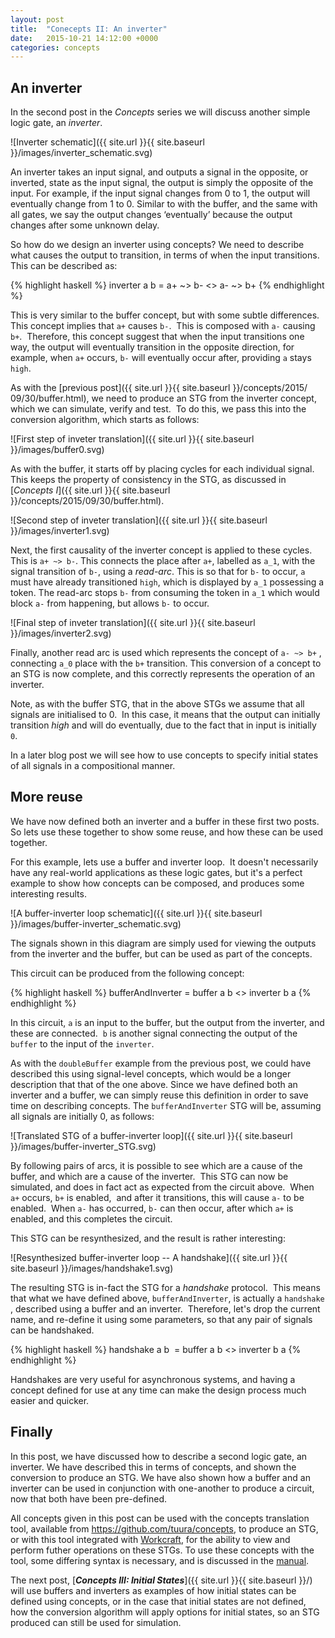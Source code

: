 ```yaml
---
layout: post
title:  "Conecepts II: An inverter"
date:   2015-10-21 14:12:00 +0000
categories: concepts
---
```


An inverter
-----------

In the second post in the *Concepts* series we will discuss another simple
logic gate, an *inverter*.

![Inverter schematic]({{ site.url }}{{ site.baseurl }}/images/inverter_schematic.svg)

An inverter takes an input signal, and outputs a signal in the opposite, or
inverted, state as the input signal, the output is simply the opposite of the
input. For example, if the input signal changes from 0 to 1, the output will
eventually change from 1 to 0. Similar to with the buffer, and the same with
all gates, we say the output changes ‘eventually’ because the output changes
after some unknown delay.

So how do we design an inverter using concepts? We need to describe what
causes the output to transition, in terms of when the input transitions. 
This can be described as:

{% highlight haskell %}
inverter a b = a+ ~> b- <> a- ~> b+
{% endhighlight %}

This is very similar to the buffer concept, but with some subtle differences. 
This concept implies that `a+` causes `b-`.  This is composed with `a-`
causing `b+`.  Therefore, this concept suggest that when the input
transitions one way, the output will eventually transition in the opposite
direction, for example, when `a+` occurs, `b-` will eventually occur after,
providing `a` stays `high`.

As with the [previous post]({{ site.url }}{{ site.baseurl }}/concepts/2015/
09/30/buffer.html), we need to produce an STG from the inverter concept, which
we can simulate, verify and test.  To do this, we pass this into the
conversion algorithm, which starts as follows:

![First step of inveter translation]({{ site.url }}{{ site.baseurl }}/images/buffer0.svg)

As with the buffer, it starts off by placing cycles for each individual
signal.  This keeps the property of consistency in the STG, as discussed in
[*Concepts I*]({{ site.url }}{{ site.baseurl }}/concepts/2015/09/30/buffer.html).

![Second step of inveter translation]({{ site.url }}{{ site.baseurl }}/images/inverter1.svg)

Next, the first causality of the inverter concept is applied to these cycles. 
This is `a+ ~> b-`. This connects the place after `a+`, labelled as `a_1`,
with the signal transition of `b-`, using a *read-arc*. This is so that for
`b-` to occur, `a` must have already transitioned `high`, which is
displayed by `a_1` possessing a token. The read-arc stops `b-` from
consuming the token in `a_1` which would block `a-` from happening, but
allows `b-` to occur.

![Final step of inveter translation]({{ site.url }}{{ site.baseurl }}/images/inverter2.svg)

Finally, another read arc is used which represents the concept of `a- ~> b+`
, connecting `a_0` place with the `b+` transition. This conversion of a
concept to an STG is now complete, and this correctly represents the operation
of an inverter.

Note, as with the buffer STG, that in the above STGs we assume that all
signals are initialised to 0.  In this case, it means that the output can
initially transition *high* and will do eventually, due to the fact that in
input is initially `0`.

In a later blog post we will see how to use concepts to specify initial states
of all signals in a compositional manner.

More reuse
----------

We have now defined both an inverter and a buffer in these first two posts.
So lets use these together to show some reuse, and how these can be used
together.

For this example, lets use a buffer and inverter loop.  It doesn't necessarily
have any real-world applications as these logic gates, but it's a perfect
example to show how concepts can be composed, and produces some interesting
results.

![A buffer-inverter loop schematic]({{ site.url }}{{ site.baseurl }}/images/buffer-inverter_schematic.svg)

The signals shown in this diagram are simply used for viewing the outputs from
the inverter and the buffer, but can be used as part of the concepts.

This circuit can be produced from the following concept:

{% highlight haskell %}
bufferAndInverter = buffer a b <> inverter b a
{% endhighlight %}

In this circuit, `a` is an input to the buffer, but the output from the
inverter, and these are connected.  `b` is another signal connecting the
output of the `buffer` to the input of the `inverter`.

As with the `doubleBuffer` example from the previous post, we could have
described this using signal-level concepts, which would be a longer
description that that of the one above. Since we have defined both an inverter
and a buffer, we can simply reuse this definition in order to save time on
describing concepts. The `bufferAndInverter` STG will be, assuming all signals
are initially 0, as follows:

![Translated STG of a buffer-inverter loop]({{ site.url }}{{ site.baseurl }}/images/buffer-inverter_STG.svg)

By following pairs of arcs, it is possible to see which are a cause of the
buffer, and which are a cause of the inverter.  This STG can now be simulated,
and does in fact act as expected from the circuit above.  When `a+` occurs,
`b+` is enabled,  and after it transitions, this will cause `a-` to be
enabled.  When `a-` has occurred, `b-` can then occur, after which `a+` is
enabled, and this completes the circuit.

This STG can be resynthesized, and the result is rather interesting:

![Resynthesized buffer-inverter loop -- A handshake]({{ site.url }}{{ site.baseurl }}/images/handshake1.svg)

The resulting STG is in-fact the STG for a *handshake* protocol.  This means
that what we have defined above, `bufferAndInverter`, is actually a `handshake`
, described using a buffer and an inverter.  Therefore, let's drop the current
name, and re-define it using some parameters, so that any pair of signals can
be handshaked.

{% highlight haskell %}
handshake a b  = buffer a b <> inverter b a
{% endhighlight %}

Handshakes are very useful for asynchronous systems, and having a concept
defined for use at any time can make the design process much easier and
quicker.

Finally
-------

In this post, we have discussed how to describe a second logic gate, an
inverter. We have described this in terms of concepts, and shown the
conversion to produce an STG. We have also shown how a buffer and an inverter
can be used in conjunction with one-another to produce a circuit, now that
both have been pre-defined.

All concepts given in this post can be used with the concepts translation tool,
available from <https://github.com/tuura/concepts>, to produce an STG, or
with this tool integrated with [Workcraft](http://www.workcraft.org/), for the
ability to view and perform futher operations on these STGs. To use these
concepts with the tool, some differing syntax is necessary, and is discussed
in the [manual](https://jrbeaumont.github.io/concepts-manual/manual.pdf).

The next post, [***Concepts III: Initial States***]({{ site.url }}{{ site.baseurl }}/) will use buffers and inverters as examples of how initial
states can be defined using concepts, or in the case that initial states are
not defined, how the conversion algorithm will apply options for initial
states, so an STG produced can still be used for simulation.
